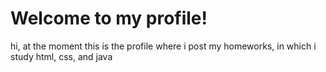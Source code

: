 # Welcome to my profile!
 hi, at the moment this is the profile where i post my homeworks, in which i study html, css, and java

